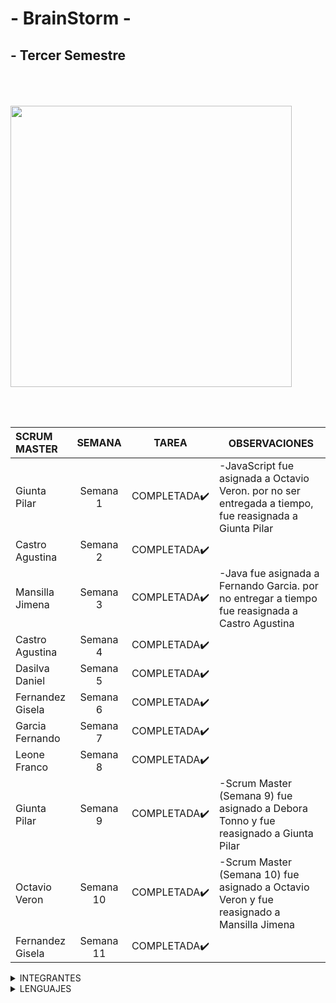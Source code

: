 # - BrainStorm -

## - Tercer Semestre
</br>

ㅤㅤㅤㅤㅤ
ㅤㅤㅤㅤㅤㅤㅤ<img src="https://github.com/CodeSystem2022/BrainStorm-TercerSemestre/assets/113069344/05c71d0b-876c-4cce-abf7-76f2250003a6>" width="450" height="450" align="center"/>


</br>
</br>

|SCRUM  MASTER    | SEMANA         |    TAREA   |    ㅤOBSERVACIONES               |            
| :---            | :-------:      |:-----:     |         :---                     |               
| Giunta Pilar     | Semana 1      |COMPLETADA✔️|-JavaScript fue asignada a Octavio Veron. por no ser entregada a tiempo, fue reasignada a Giunta Pilar| 
| Castro Agustina  | Semana 2      |COMPLETADA✔️|                                                                                                      | 
| Mansilla Jimena  | Semana 3      |COMPLETADA✔️|-Java fue asignada a Fernando Garcia. por no entregar a tiempo fue reasignada a Castro Agustina       | 
| Castro Agustina  | Semana 4      |COMPLETADA✔️|                                                                                                      | 
| Dasilva Daniel   | Semana 5      |COMPLETADA✔️|                                                                                                      | 
| Fernandez Gisela | Semana 6      |COMPLETADA✔️|                                                                                                      |  
| Garcia Fernando  | Semana 7      |COMPLETADA✔️|                                                                                                      | 
| Leone Franco     | Semana 8      |COMPLETADA✔️|                                                                                                      | 
| Giunta Pilar     | Semana 9      |COMPLETADA✔️| -Scrum Master (Semana 9) fue asignado a Debora Tonno y fue reasignado a Giunta Pilar                 | 
| Octavio Veron    | Semana 10     |COMPLETADA✔️| -Scrum Master (Semana 10) fue asignado a Octavio Veron y fue reasignado a Mansilla Jimena            |
| Fernandez Gisela  | Semana 11     |COMPLETADA✔️|                                                                                                      | 


<details><summary>INTEGRANTES</summary>
<p>


```ruby
► Castro Agustina   
► Dasilva Daniel   
► Giunta Pilar   
► Fernandez Gisela  
► Fernando Garcia  
► Franco Leone  
► Mansilla Jimena 
```



</p>
</details>
<details><summary>LENGUAJES </summary>
<p>
</br>


<img src="https://github.com/CodeSystem2022/BrainStorm-TercerSemestre/assets/113069344/26f1b700-dbd0-483a-a655-78ce8d80f580>" width="130" height="130" align="left"/>
<img src="https://github.com/CodeSystem2022/BrainStorm-TercerSemestre/assets/113069344/e7a7e4a5-7259-4a38-b027-6ffd736af6fc>" width="150" height="150" align="center"/>
<img src="https://github.com/CodeSystem2022/BrainStorm-TercerSemestre/assets/113069344/07686250-aceb-48fa-95d3-0b951565a184>" width="120" height="120" align="center"/>
<img src="https://github.com/CodeSystem2022/BrainStorm-TercerSemestre/assets/113069344/a86cc743-62a6-4a22-b5a8-e028cb6855e6>" width="120" height="120" align="left"/>
  
</p>
</details>
